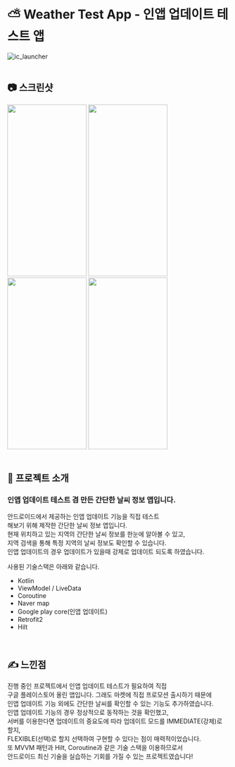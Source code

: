 # ⛅ Weather Test App - 인앱 업데이트 테스트 앱
![ic_launcher](https://user-images.githubusercontent.com/79048895/168544444-d30c11ee-bd44-40ac-9eb9-5c75c0569228.png)
<br>
<br>
## 📷 스크린샷
<img src="https://user-images.githubusercontent.com/79048895/168541864-53e3dbf9-1713-441c-9d3a-6cbce32c70ed.jpg" width="180" height="390" /> <img src="https://user-images.githubusercontent.com/79048895/168541873-e15db9a2-7fc9-43d2-aced-0abfcd08c14a.jpg" width="180" height="390" /> <img src="https://user-images.githubusercontent.com/79048895/168541881-5dac570a-e3bc-44d8-8a71-1361da9c0c6d.jpg" width="180" height="390" /> <img src="https://user-images.githubusercontent.com/79048895/168541886-1b68bd7c-a2a2-492f-99bc-a1583f86580b.jpg" width="180" height="390" />
<br>
<br>  
## 📝 프로젝트 소개
### 인앱 업데이트 테스트 겸 만든 간단한 날씨 정보 앱입니다.

안드로이드에서 제공하는 인앱 업데이트 기능을 직접 테스트  
해보기 위해 제작한 간단한 날씨 정보 앱입니다.  
현재 위치하고 있는 지역의 간단한 날씨 정보를 한눈에 알아볼 수 있고,   
지역 검색을 통해 특정 지역의 날씨 정보도 확인할 수 있습니다.  
인앱 업데이트의 경우 업데이트가 있을때 강제로 업데이트 되도록 하였습니다.  

사용된 기술스택은 아래와 같습니다.
- Kotlin
- ViewModel / LiveData
- Coroutine
- Naver map
- Google play core(인앱 업데이트)
- Retrofit2
- Hilt
<br>

## ✍ 느낀점
진행 중인 프로젝트에서 인앱 업데이트 테스트가 필요하여 직접  
구글 플레이스토어 올린 앱입니다. 그래도 마켓에 직접 프로모션 출시하기 때문에  
인앱 업데이트 기능 외에도 간단한 날씨를 확인할 수 있는 기능도 추가하였습니다.  
인앱 업데이트 기능의 경우 정상적으로 동작하는 것을 확인했고,    
서버를 이용한다면 업데이트의 중요도에 따라 업데이트 모드를 IMMEDIATE(강제)로 할지,  
FLEXIBLE(선택)로 할지 선택하여 구현할 수 있다는 점이 매력적이었습니다.    
또 MVVM 패턴과 Hilt, Coroutine과 같은 기술 스택을 이용하므로서    
안드로이드 최신 기술을 실습하는 기회를 가질 수 있는 프로젝트였습니다!
